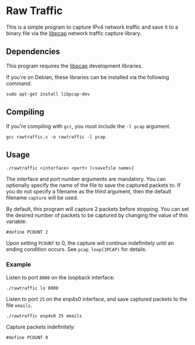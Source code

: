 # Raw Traffic
This is a simple program to capture IPv4 network traffic and save it to a binary file via the [libpcap](https://www.tcpdump.org/) network traffic capture library.

## Dependencies
This program requires the [libpcap](https://www.tcpdump.org/) development libraries. 

If you're on Debian, these libraries can be installed via the following command: 
```
sudo apt-get install libpcap-dev
```

## Compiling
If you're compiling with `gcc`, you must include the `-l pcap` argument.
```
gcc rawtraffic.c -o rawtraffic -l pcap
```

## Usage
```
./rawtraffic <interface> <port> [<savefile name>]
```

The interface and port number arguments are mandatory. You can optionally specify the name of the file to save the captured packets to. If you do not specify a filename as the third argument, then the default filename `capture` will be used.

By default, this program will capture 2 packets before stopping. You can set the desired number of packets to be captured by changing the value of this variable:
```
#define PCOUNT 2
```

Upon setting `PCOUNT` to 0, the capture will continue indefinitely until an ending condition occurs. See `pcap_loop(3PCAP)` for details.

### Example
Listen to port `8000` on the loopback interface:
```
./rawtraffic lo 8000
```

Listen to port `25` on the enp4s0 interface, and save captured packets to the file `emails`.
```
./rawtraffic enp4s0 25 emails
```

Capture packets indefinitely:
```
#define PCOUNT 0
```
